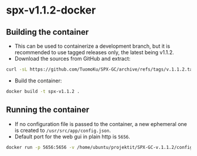 # spx-v1.1.2-docker

## Building the container
* This can be used to containerize a development branch, but it is recommended to use tagged releases only, the latest being v1.1.2.
* Download the sources from GitHub and extract:

```sh
curl -sL https://github.com/TuomoKu/SPX-GC/archive/refs/tags/v.1.1.2.tar.gz | tar -xz
```

* Build the container:

```sh
docker build -t spx-v1.1.2 .
```

## Running the container
* If no configuration file is passed to the container, a new ephemeral one is created to `/usr/src/app/config.json`.
* Default port for the web gui in plain http is `5656`.

```sh
docker run -p 5656:5656 -v /home/ubuntu/projektit/SPX-GC-v.1.1.2/config.json:/usr/src/app/config.json spx-v1.1.2
```